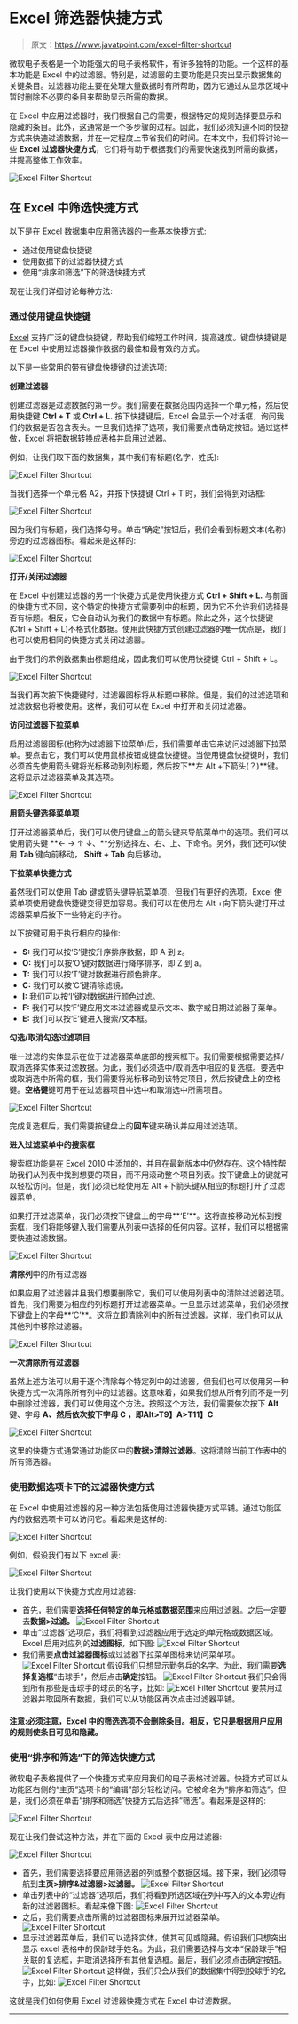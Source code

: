 # Excel 筛选器快捷方式

> 原文：<https://www.javatpoint.com/excel-filter-shortcut>

微软电子表格是一个功能强大的电子表格软件，有许多独特的功能。一个这样的基本功能是 Excel 中的过滤器。特别是，过滤器的主要功能是只突出显示数据集的关键条目。过滤器功能主要在处理大量数据时有所帮助，因为它通过从显示区域中暂时删除不必要的条目来帮助显示所需的数据。

在 Excel 中应用过滤器时，我们根据自己的需要，根据特定的规则选择要显示和隐藏的条目。此外，这通常是一个多步骤的过程。因此，我们必须知道不同的快捷方式来快速过滤数据，并在一定程度上节省我们的时间。在本文中，我们将讨论一些 **Excel 过滤器快捷方式**，它们将有助于根据我们的需要快速找到所需的数据，并提高整体工作效率。

![Excel Filter Shortcut](img/68d3309dce057ba7df3a31c0698276b6.png)

## 在 Excel 中筛选快捷方式

以下是在 Excel 数据集中应用筛选器的一些基本快捷方式:

*   通过使用键盘快捷键
*   使用数据下的过滤器快捷方式
*   使用“排序和筛选”下的筛选快捷方式

现在让我们详细讨论每种方法:

### 通过使用键盘快捷键

[Excel](https://www.javatpoint.com/excel-tutorial) 支持广泛的键盘快捷键，帮助我们缩短工作时间，提高速度。键盘快捷键是在 Excel 中使用过滤器操作数据的最佳和最有效的方式。

以下是一些常用的带有键盘快捷键的过滤选项:

**创建过滤器**

创建过滤器是过滤数据的第一步。我们需要在数据范围内选择一个单元格，然后使用快捷键 **Ctrl + T** 或 **Ctrl + L.** 按下快捷键后，Excel 会显示一个对话框，询问我们的数据是否包含表头。一旦我们选择了选项，我们需要点击确定按钮。通过这样做，Excel 将把数据转换成表格并启用过滤器。

例如，让我们取下面的数据集，其中我们有标题(名字，姓氏):

![Excel Filter Shortcut](img/68f58386eff6c6708bea80e0e8271c66.png)

当我们选择一个单元格 A2，并按下快捷键 Ctrl + T 时，我们会得到对话框:

![Excel Filter Shortcut](img/6f81490df6d9b2da5cd8054d0c7d95a5.png)

因为我们有标题，我们选择勾号。单击“确定”按钮后，我们会看到标题文本(名称)旁边的过滤器图标。看起来是这样的:

![Excel Filter Shortcut](img/7491921649baa2346a92a443408ad7fe.png)

**打开/关闭过滤器**

在 Excel 中创建过滤器的另一个快捷方式是使用快捷方式 **Ctrl + Shift + L.** 与前面的快捷方式不同，这个特定的快捷方式需要列中的标题，因为它不允许我们选择是否有标题。相反，它会自动认为我们的数据中有标题。除此之外，这个快捷键(Ctrl + Shift + L)不格式化数据。使用此快捷方式创建过滤器的唯一优点是，我们也可以使用相同的快捷方式关闭过滤器。

由于我们的示例数据集由标题组成，因此我们可以使用快捷键 Ctrl + Shift + L。

![Excel Filter Shortcut](img/50baaed3128ad5cfb52006d6257a5795.png)

当我们再次按下快捷键时，过滤器图标将从标题中移除。但是，我们的过滤选项和过滤数据也将被使用。这样，我们可以在 Excel 中打开和关闭过滤器。

**访问过滤器下拉菜单**

启用过滤器图标(也称为过滤器下拉菜单)后，我们需要单击它来访问过滤器下拉菜单。要点击它，我们可以使用鼠标按钮或键盘快捷键。当使用键盘快捷键时，我们必须首先使用箭头键将光标移动到列标题，然后按下**左 Alt +下箭头(？)**键。这将显示过滤器菜单及其选项。

![Excel Filter Shortcut](img/d037efab7c3f066fa4ec3a86fcc98589.png)

**用箭头键选择菜单项**

打开过滤器菜单后，我们可以使用键盘上的箭头键来导航菜单中的选项。我们可以使用箭头键 **← → ↑ ↓、**分别选择左、右、上、下命令。另外，我们还可以使用 **Tab** 键向前移动， **Shift + Tab** 向后移动。

**下拉菜单快捷方式**

虽然我们可以使用 Tab 键或箭头键导航菜单项，但我们有更好的选项。Excel 使菜单项使用键盘快捷键变得更加容易。我们可以在使用左 Alt +向下箭头键打开过滤器菜单后按下一些特定的字符。

以下按键可用于执行相应的操作:

*   **S:** 我们可以按‘S’键按升序排序数据，即 A 到 z。
*   **O:** 我们可以按‘O’键对数据进行降序排序，即 Z 到 a。
*   **T:** 我们可以按‘T’键对数据进行颜色排序。
*   **C:** 我们可以按‘C’键清除滤镜。
*   **I:** 我们可以按‘I’键对数据进行颜色过滤。
*   **F:** 我们可以按‘F’键应用文本过滤器或显示文本、数字或日期过滤器子菜单。
*   **E:** 我们可以按‘E’键进入搜索/文本框。

**勾选/取消勾选过滤项目**

唯一过滤的实体显示在位于过滤器菜单底部的搜索框下。我们需要根据需要选择/取消选择实体来过滤数据。为此，我们必须选中/取消选中相应的复选框。要选中或取消选中所需的框，我们需要将光标移动到该特定项目，然后按键盘上的空格键。**空格键**键可用于在过滤器项目中选中和取消选中所需项目。

![Excel Filter Shortcut](img/845abce6b55a1dcb1fa33333ff79e9d6.png)

完成复选框后，我们需要按键盘上的**回车**键来确认并应用过滤选项。

**进入过滤菜单中的搜索框**

搜索框功能是在 Excel 2010 中添加的，并且在最新版本中仍然存在。这个特性帮助我们从列表中找到想要的项目，而不用滚动整个项目列表。按下键盘上的键就可以轻松访问。但是，我们必须已经使用左 Alt +下箭头键从相应的标题打开了过滤器菜单。

如果打开过滤菜单，我们必须按下键盘上的字母**‘E’**。这将直接移动光标到搜索框，我们将能够键入我们需要从列表中选择的任何内容。这样，我们可以根据需要快速过滤数据。

![Excel Filter Shortcut](img/78cbe751938fbc0bfc5128b58c1f9803.png)

**清除列**中的所有过滤器

如果应用了过滤器并且我们想要删除它，我们可以使用列表中的清除过滤器选项。首先，我们需要为相应的列标题打开过滤器菜单。一旦显示过滤菜单，我们必须按下键盘上的字母**‘C’**。这将立即清除列中的所有过滤器。这样，我们也可以从其他列中移除过滤器。

![Excel Filter Shortcut](img/5aa348f13608bac71045597fcd3d3d95.png)

**一次清除所有过滤器**

虽然上述方法可以用于逐个清除每个特定列中的过滤器，但我们也可以使用另一种快捷方式一次清除所有列中的过滤器。这意味着，如果我们想从所有列而不是一列中删除过滤器，我们可以使用这个方法。按照这个方法，我们需要依次按下 **Alt** 键、字母 **A、**然后依次按下字母 **C** ，即**Alt>T9】A>T11】C**

![Excel Filter Shortcut](img/92239ef1eb93ae52e0ea137c2ef38307.png)

这里的快捷方式通常通过功能区中的**数据>清除过滤器**。这将清除当前工作表中的所有筛选器。

### 使用数据选项卡下的过滤器快捷方式

在 Excel 中使用过滤器的另一种方法包括使用过滤器快捷方式平铺。通过功能区内的数据选项卡可以访问它。看起来是这样的:

![Excel Filter Shortcut](img/05d1531f90052e26aad28deaf43bf90c.png)

例如，假设我们有以下 excel 表:

![Excel Filter Shortcut](img/81f5c150ca77c3667e948bfe94624d5d.png)

让我们使用以下快捷方式应用过滤器:

*   首先，我们需要**选择任何特定的单元格或数据范围**来应用过滤器。之后一定要去**数据>过滤。**
    ![Excel Filter Shortcut](img/75e893e5b2c79802e0babdbab0de39ee.png)
*   单击“过滤器”选项后，我们将看到过滤器应用于选定的单元格或数据区域。Excel 启用对应列的**过滤图标**，如下图:
    ![Excel Filter Shortcut](img/6667f41c055766fca5ed9c803b3d4465.png)
*   我们需要**点击过滤器图标**或过滤器下拉菜单图标来访问菜单项。
    ![Excel Filter Shortcut](img/bd6126bf1b1969982985bdedf66f75b1.png)
    假设我们只想显示勤务兵的名字。为此，我们需要**选择复选框**“击球手”，然后点击**确定**按钮。
    ![Excel Filter Shortcut](img/54c18776f9a8cda46e857f7775dbc087.png)
    我们只会得到所有那些是击球手的球员的名字，比如:
    ![Excel Filter Shortcut](img/b5c0f9bed5574b8112a336a207c851e5.png)
    要禁用过滤器并取回所有数据，我们可以从功能区再次点击过滤器平铺。

#### 注意:必须注意，Excel 中的筛选选项不会删除条目。相反，它只是根据用户应用的规则使条目可见和隐藏。

### 使用“排序和筛选”下的筛选快捷方式

微软电子表格提供了一个快捷方式来应用我们的电子表格过滤器。快捷方式可以从功能区右侧的“主页”选项卡的“编辑”部分轻松访问。它被命名为“排序和筛选”。但是，我们必须在单击“排序和筛选”快捷方式后选择“筛选”。看起来是这样的:

![Excel Filter Shortcut](img/b493a68a9e2e6dbfb76ae427ff0d0844.png)

现在让我们尝试这种方法，并在下面的 Excel 表中应用过滤器:

![Excel Filter Shortcut](img/81f5c150ca77c3667e948bfe94624d5d.png)

*   首先，我们需要选择要应用筛选器的列或整个数据区域。接下来，我们必须导航到**主页>排序&过滤器>过滤器。**
    ![Excel Filter Shortcut](img/0dd4c00699a97c21bed3845d4f79313e.png)
*   单击列表中的“过滤器”选项后，我们将看到所选区域在列中写入的文本旁边有新的过滤器图标。看起来像下图:
    ![Excel Filter Shortcut](img/6667f41c055766fca5ed9c803b3d4465.png)
*   之后，我们需要点击所需的过滤器图标来展开过滤器菜单。
    ![Excel Filter Shortcut](img/bd6126bf1b1969982985bdedf66f75b1.png)
*   显示过滤器菜单后，我们可以选择实体，使其可见或隐藏。假设我们只想突出显示 excel 表格中的保龄球手姓名。为此，我们需要选择与文本“保龄球手”相关联的复选框，并取消选择所有其他复选框。最后，我们必须点击确定按钮。
    ![Excel Filter Shortcut](img/8138bfec9d6912c36a8c41a1cdfa3303.png)
    这样做，我们只会从我们的数据集中得到投球手的名字，比如:
    ![Excel Filter Shortcut](img/c5e297dc6b7bb811d55a6fa06a05247d.png)

这就是我们如何使用 Excel 过滤器快捷方式在 Excel 中过滤数据。

* * *